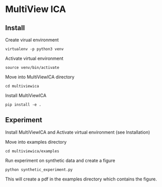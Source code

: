 # MultiView ICA

Install
---------

Create virual environment

`virtualenv -p python3 venv`


Activate virtual environment

`source venv/bin/activate`

Move into MultiViewICA directory

``cd multiviewica``

Install MultiViewICA

`pip install -e .`

Experiment
-----------

Install MultiViewICA and Activate virtual environment (see Installation)

Move into examples directory

``cd multiviewica/examples``

Run experiment on synthetic data and create a figure

`python synthetic_experiment.py`

This will create a pdf in the examples directory which contains the figure.
